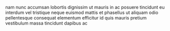 nam nunc accumsan lobortis dignissim ut mauris in ac posuere tincidunt eu
interdum vel tristique neque euismod mattis et phasellus ut aliquam odio
pellentesque consequat elementum efficitur id quis mauris pretium vestibulum
massa tincidunt dapibus ac